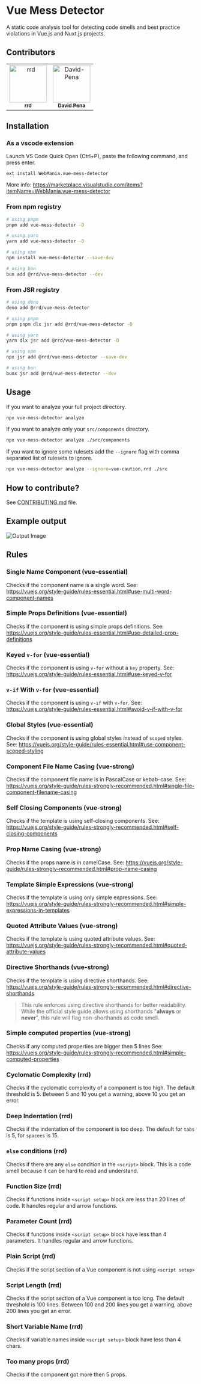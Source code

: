 # Vue Mess Detector

A static code analysis tool for detecting code smells and best practice violations in Vue.js and Nuxt.js projects.

## Contributors

<table>
  <tr>
    <td align="center" style="border: none;">
      <a href="https://github.com/rrd108">
        <img src="https://github.com/rrd108.png?size=100" width="100px;" alt="rrd"/>
        <br />
        <sub><b>rrd</b></sub>
      </a>
    </td>
    <td align="center" style="border: none;">
      <a href="https://github.com/David-Pena">
        <img src="https://github.com/David-Pena.png?size=100" width="100px;" alt="David-Pena"/>
        <br />
        <sub><b>David Pena</b></sub>
      </a>
    </td>
  </tr>
</table>

## Installation

### As a vscode extension

Launch VS Code Quick Open (Ctrl+P), paste the following command, and press enter.

```
ext install WebMania.vue-mess-detector
```

More info: https://marketplace.visualstudio.com/items?itemName=WebMania.vue-mess-detector

### From npm registry

```bash
# using pnpm
pnpm add vue-mess-detector -D

# using yarn
yarn add vue-mess-detector -D

# using npm
npm install vue-mess-detector --save-dev

# using bun
bun add @rrd/vue-mess-detector --dev
```

### From JSR registry

```bash
# using deno
deno add @rrd/vue-mess-detector

# using pnpm
pnpm pnpm dlx jsr add @rrd/vue-mess-detector -D

# using yarn
yarn dlx jsr add @rrd/vue-mess-detector -D

# using npm
npx jsr add @rrd/vue-mess-detector --save-dev

# using bun
bunx jsr add @rrd/vue-mess-detector --dev
```

## Usage

If you want to analyze your full project directory.

```bash
npx vue-mess-detector analyze
```

If you want to analyze only your `src/components` directory.

```bash
npx vue-mess-detector analyze ./src/components
```

If you want to ignore some rulesets add the `--ignore` flag with comma separated list of rulesets to ignore.

```bash
npx vue-mess-detector analyze --ignore=vue-caution,rrd ./src
```

## How to contribute?

See [CONTRIBUTING.md](https://github.com/rrd108/vue-mess-detector/blob/main/CONTRIBUTING.md) file.

## Example output

![Output Image](output.png)

## Rules

### Single Name Component (vue-essential)

Checks if the component name is a single word.
See: https://vuejs.org/style-guide/rules-essential.html#use-multi-word-component-names

### Simple Props Definitions (vue-essential)

Checks if the component is using simple props definitions.
See: https://vuejs.org/style-guide/rules-essential.html#use-detailed-prop-definitions

### Keyed `v-for` (vue-essential)

Checks if the component is using `v-for` without a `key` property.
See: https://vuejs.org/style-guide/rules-essential.html#use-keyed-v-for

### `v-if` With `v-for` (vue-essential)

Checks if the component is using `v-if` with `v-for`.
See: https://vuejs.org/style-guide/rules-essential.html#avoid-v-if-with-v-for

### Global Styles (vue-essential)

Checks if the component is using global styles instead of `scoped` styles.
See: https://vuejs.org/style-guide/rules-essential.html#use-component-scoped-styling

### Component File Name Casing (vue-strong)

Checks if the component file name is in PascalCase or kebab-case.
See: https://vuejs.org/style-guide/rules-strongly-recommended.html#single-file-component-filename-casing

### Self Closing Components (vue-strong)

Checks if the template is using self-closing components.
See: https://vuejs.org/style-guide/rules-strongly-recommended.html#self-closing-components

### Prop Name Casing (vue-strong)

Checks if the props name is in camelCase.
See: https://vuejs.org/style-guide/rules-strongly-recommended.html#prop-name-casing

### Template Simple Expressions (vue-strong)

Checks if the template is using only simple expressions.
See: https://vuejs.org/style-guide/rules-strongly-recommended.html#simple-expressions-in-templates

### Quoted Attribute Values (vue-strong)

Checks if the template is using quoted attribute values.
See: https://vuejs.org/style-guide/rules-strongly-recommended.html#quoted-attribute-values

### Directive Shorthands (vue-strong)

Checks if the template is using directive shorthands.
See: https://vuejs.org/style-guide/rules-strongly-recommended.html#directive-shorthands

> This rule enforces using directive shorthands for better readability. While the official style guide allows using shorthands "**always** or **never**", this rule will flag non-shorthands as code smell.

### Simple computed properties (vue-strong)

Checks if any computed properties are bigger then 5 lines
See: https://vuejs.org/style-guide/rules-strongly-recommended.html#simple-computed-properties

### Cyclomatic Complexity (rrd)

Checks if the cyclomatic complexity of a component is too high. The default threshold is 5. Between 5 and 10 you get a warning, above 10 you get an error.

### Deep Indentation (rrd)

Checks if the indentation of the component is too deep. The default for `tabs` is 5, for `spacees` is 15.

### `else` conditions (rrd)

Checks if there are any `else` condition in the `<script>` block. This is a code smell because it can be hard to read and understand.

### Function Size (rrd)

Checks if functions inside `<script setup>` block are less than 20 lines of code. It handles regular and arrow functions.

### Parameter Count (rrd)

Checks if functions inside `<script setup>` block have less than 4 parameters. It handles regular and arrow functions.

### Plain Script (rrd)

Checks if the script section of a Vue component is not using `<script setup>`

### Script Length (rrd)

Checks if the script section of a Vue component is too long. The default threshold is 100 lines. Between 100 and 200 lines you get a warning, above 200 lines you get an error.

### Short Variable Name (rrd)

Checks if variable names inside `<script setup>` block have less than 4 chars.

### Too many props (rrd)

Checks if the component got more then 5 props.
